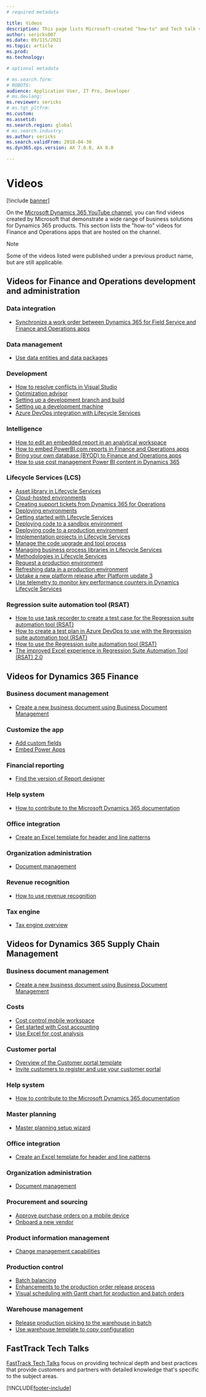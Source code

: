 ```yaml
---
# required metadata

title: Videos
description: This page lists Microsoft-created "how-to" and Tech talk videos relating to Finance and Operations apps that are available on YouTube and other sites.
author: sericks007
ms.date: 09/115/2021
ms.topic: article
ms.prod: 
ms.technology: 

# optional metadata

# ms.search.form: 
# ROBOTS: 
audience: Application User, IT Pro, Developer
# ms.devlang: 
ms.reviewer: sericks
# ms.tgt_pltfrm: 
ms.custom: 
ms.assetid: 
ms.search.region: global
# ms.search.industry: 
ms.author: sericks
ms.search.validFrom: 2018-04-30
ms.dyn365.ops.version: AX 7.0.0, AX 8.0

---
```


# Videos 

[!include [banner](../includes/banner.md)]

On the [Microsoft Dynamics 365 YouTube channel](https://www.youtube.com/channel/UCJGCg4rB3QSs8y_1FquelBQ), you can find videos created by Microsoft that demonstrate a wide range of business solutions for Dynamics 365 products. This section lists the "how-to" videos for Finance and Operations apps that are hosted on the channel.

> [!Note]
> Some of the videos listed were published under a previous product name, but are still applicable.

## Videos for Finance and Operations development and administration

### Data integration

- [Synchronize a work order between Dynamics 365 for Field Service and Finance and Operations apps](https://www.youtube.com/watch?v=46ylO7raZAo&feature=youtu.be)

### Data management

- [Use data entities and data packages](https://www.youtube.com/watch?v=UCyzbA41j8g&feature=youtu.be)

### Development

- [How to resolve conflicts in Visual Studio](https://youtu.be/4rxO0zUN2zU)
- [Optimization advisor](https://www.youtube.com/watch?v=MRsAzgFCUSQ&t=4s)
- [Setting up a development branch and build](https://www.youtube.com/watch?v=qXLd-NMx9OY)
- [Setting up a development machine](https://www.youtube.com/watch?v=cqp9MetfiyM)
- [Azure DevOps integration with Lifecycle Services](https://www.youtube.com/watch?v=0QyyyUp1zHQ&t=1s)

### Intelligence

- [How to edit an embedded report in an analytical workspace](https://youtu.be/_8WlwmSggcQ)
- [How to embed PowerBI.com reports in Finance and Operations apps](https://youtu.be/gGWuNJDoi-M)
- [Bring your own database (BYOD) to Finance and Operations apps](https://www.youtube.com/watch?v=-MaxtBJu2_o&feature=youtu.be)
- [How to use cost management Power BI content in Dynamics 365](https://www.youtube.com/watch?v=5jWHnM_C7WM&feature=youtu.be)

### Lifecycle Services (LCS)

- [Asset library in Lifecycle Services](https://www.youtube.com/watch?v=z-2xMRa1nOs)
- [Cloud-hosted environments](https://www.youtube.com/watch?v=igjVt1lbyLQ&t=17s)
- [Creating support tickets from Dynamics 365 for Operations](https://www.youtube.com/watch?v=avENUYBTBlA&t=2s)
- [Deploying environments](https://www.youtube.com/watch?v=FUROjGuhQEA&t=68s)
- [Getting started with Lifecycle Services](https://www.youtube.com/watch?v=qLBjKAPaqN4&t=24s)
- [Deploying code to a sandbox environment](https://www.youtube.com/watch?v=5azLeOO078k)
- [Deploying code to a production environment](https://www.youtube.com/watch?v=ogXo-saZkmE&t=2s)
- [Implementation projects in Lifecycle Services](https://www.youtube.com/watch?v=V1vVOgcTuw4&t=18s)
- [Manage the code upgrade and tool process](https://www.youtube.com/watch?v=M-AtR6ocYM8&feature=youtu.be)
- [Managing business process libraries in Lifecycle Services](https://www.youtube.com/watch?v=S5msxj-2-x0)
- [Methodologies in Lifecycle Services](https://www.youtube.com/watch?v=YRMJ15DvgZ8)
- [Request a production environment](https://www.youtube.com/watch?v=5j1GapLr3MY&feature=youtu.be)
- [Refreshing data in a production environment](https://www.youtube.com/watch?v=VCd5SgkYPTw)
- [Uptake a new platform release after Platform update 3](https://www.youtube.com/watch?v=nkiKP2Au6OQ&feature=youtu.be)
- [Use telemetry to monitor key performance counters in Dynamics Lifecycle Services](https://www.youtube.com/watch?v=18u6SC8GeFY&feature=youtu.be)

### Regression suite automation tool (RSAT)

- [How to use task recorder to create a test case for the Regression suite automation tool (RSAT)](https://youtu.be/bBr4BXAxTNI)
- [How to create a test plan in Azure DevOps to use with the Regression suite automation tool (RSAT)](https://youtu.be/3jIuBleAnQk) 
- [How to use the Regression suite automation tool (RSAT)](https://youtu.be/uhN9JItzGAk)
- [The improved Excel experience in Regression Suite Automation Tool (RSAT) 2.0](https://youtu.be/fcEkSIVQ1Bg)


## Videos for Dynamics 365 Finance

### Business document management
- [Create a new business document using Business Document Management](https://www.youtube.com/watch?v=gAIYl-mM_pw)

### Customize the app
- [Add custom fields](https://www.youtube.com/watch?v=gWSGZI9Vtnc)
- [Embed Power Apps](https://www.youtube.com/watch?v=x3qyA1bH-NY)

### Financial reporting
- [Find the version of Report designer](https://www.youtube.com/embed/icfA5Q3kp4w)

### Help system

- [How to contribute to the Microsoft Dynamics 365 documentation](https://youtu.be/m5djioozRbg)

### Office integration

- [Create an Excel template for header and line patterns](https://www.youtube.com/watch?v=RTicLb-6dbI&feature=youtu.be)

### Organization administration

- [Document management](https://www.youtube.com/watch?v=p4rl1CkiLN4&feature=youtu.be)

### Revenue recognition
- [How to use revenue recognition](https://youtu.be/v3amIsiqvoo)

### Tax engine

- [Tax engine overview](https://www.youtube.com/watch?v=jAFpEBOtNWI&feature=youtu.be)


## Videos for Dynamics 365 Supply Chain Management

### Business document management
- [Create a new business document using Business Document Management](https://www.youtube.com/watch?v=gAIYl-mM_pw)

### Costs
- [Cost control mobile workspace](https://youtu.be/imsuTg8rUVk)
- [Get started with Cost accounting](https://youtu.be/1pUDtJQZ8FU)
- [Use Excel for cost analysis](https://youtu.be/-HKHYdClvx8)

### Customer portal
- [Overview of the Customer portal template](https://youtu.be/nPrqoLuHfV8)
- [Invite customers to register and use your customer portal](https://youtu.be/drGUYHX9QIQ)

### Help system

- [How to contribute to the Microsoft Dynamics 365 documentation](https://youtu.be/m5djioozRbg)

### Master planning
- [Master planning setup wizard](https://youtu.be/c-e6n-8rZb4)

### Office integration

- [Create an Excel template for header and line patterns](https://www.youtube.com/watch?v=RTicLb-6dbI&feature=youtu.be)

### Organization administration

- [Document management](https://www.youtube.com/watch?v=p4rl1CkiLN4&feature=youtu.be)

### Procurement and sourcing

- [Approve purchase orders on a mobile device](https://youtu.be/gZ-gOlJe7H8)
- [Onboard a new vendor](https://www.youtube.com/watch?v=0KUc3AGaTKk&feature=youtu.be)

### Product information management
- [Change management capabilities](https://youtu.be/N313FqvRuBc)

### Production control

- [Batch balancing](https://www.youtube.com/watch?v=4SNLWsU9KyI&feature=youtu.be)
- [Enhancements to the production order release process](https://www.youtube.com/watch?v=Rm3ojAz6Zu0&feature=youtu.be)
- [Visual scheduling with Gantt chart for production and batch orders](https://youtu.be/BtbuShkGj4I)


### Warehouse management

- [Release production picking to the warehouse in batch](https://youtu.be/8urAJn50dQ8)
- [Use warehouse template to copy configuration](https://www.youtube.com/watch?v=K2WIfFlqJYs&feature=youtu.be)

## FastTrack Tech Talks

[FastTrack Tech Talks](https://community.dynamics.com/365/b/techtalks?c=Finance%20and%20Operations) focus on providing technical depth and best practices that provide customers and partners with detailed knowledge that's specific to the subject areas.




[!INCLUDE[footer-include](../../../includes/footer-banner.md)]
